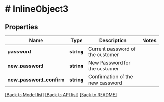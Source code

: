 # # InlineObject3

## Properties

Name | Type | Description | Notes
------------ | ------------- | ------------- | -------------
**password** | **string** | Current password of the customer |
**new_password** | **string** | New Password for the customer |
**new_password_confirm** | **string** | Confirmation of the new password |

[[Back to Model list]](../../README.md#models) [[Back to API list]](../../README.md#endpoints) [[Back to README]](../../README.md)
